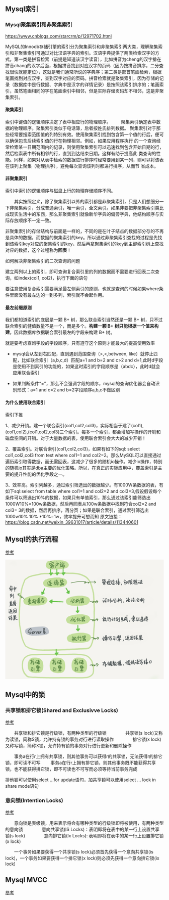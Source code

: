 ## Mysql索引

### Mysql聚集索引和非聚集索引

https://www.cnblogs.com/starcrm/p/12971702.html

MySQL的Innodb存储引擎的索引分为聚集索引和非聚集索引两大类，理解聚集索引和非聚集索引可通过对比汉语字典的索引。汉语字典提供了两类检索汉字的方式，第一类是拼音检索（前提是知道该汉字读音），比如拼音为cheng的汉字排在拼音chang的汉字后面，根据拼音找到对应汉字的页码（因为按拼音排序，二分查找很快就能定位），这就是我们通常所说的字典序；第二类是部首笔画检索，根据笔画找到对应汉字，查到汉字对应的页码。拼音检索就是聚集索引，因为存储的记录（数据库中是行数据、字典中是汉字的详情记录）是按照该索引排序的；笔画索引，虽然笔画相同的字在笔画索引中相邻，但是实际存储页码却不相邻，这是非聚集索引。

#### 聚集索引

索引中键值的逻辑顺序决定了表中相应行的物理顺序。
　　聚集索引确定表中数据的物理顺序。聚集索引类似于电话簿，后者按姓氏排列数据。 聚集索引对于那些经常要搜索范围值的列特别有效。使用聚集索引找到包含第一个值的行后，便可以确保包含后续索引值的行在物理相邻。例如，如果应用程序执行 的一个查询经常检索某一日期范围内的记录，则使用聚集索引可以迅速找到包含开始日期的行，然后检索表中所有相邻的行，直到到达结束日期。这样有助于提高此 类查询的性能。同样，如果对从表中检索的数据进行排序时经常要用到某一列，则可以将该表在该列上聚集（物理排序），避免每次查询该列时都进行排序，从而节 省成本。

#### 非聚集索引

索引中索引的逻辑顺序与磁盘上行的物理存储顺序不同。

　　其实按照定义，除了聚集索引以外的索引都是非聚集索引，只是人们想细分一下非聚集索引，分成普通索引，唯一索引，全文索引。如果非要把非聚集索引类比成现实生活中的东西，那么非聚集索引就像新华字典的偏旁字典，他结构顺序与实际存放顺序不一定一致。

非聚集索引的存储结构与前面是一样的，不同的是在叶子结点的数据部分存的不再是具体的数据，而数据的聚集索引的key。所以通过非聚集索引查找的过程是先找到该索引key对应的聚集索引的key，然后再拿聚集索引的key到主键索引树上查找对应的数据，这个过程称为**回表**！

如何解决非聚集索引的二次查询的问题

建立两列以上的索引，即可查询复合索引里的列的数据而不需要进行回表二次查询，如index(col1, col2)，执行下面的语句

要注意使用复合索引需要满足最左侧索引的原则，也就是查询的时候如果where条件里面没有最左边的一到多列，索引就不会起作用。

#### 最左前缀原则

我们都知道索引的底层是一颗 B+ 树，那么联合索引当然还是一颗 B+ 树，只不过联合索引的健值数量不是一个，而是多个。**构建一颗 B+ 树只能根据一个值来构建**，因此数据库依据联合索引最左的字段来构建 B+ 树。

就是要考虑查询字段的字段顺序，只有遵守这个原则才能最大的提高使用效率

- mysql会从左到右匹配，直到遇到范围查询（>,<,between, like）就停止匹配，比如联合索引（a,b,c,d）匹配a=1 and b=2 and c>2 and d=1,此时d字段是使用不到索引的功能的，如果这时索引的字段顺序是（abdc），此时d就会应用联合索引

- 如果判断条件“=”，那么不会强调字段的顺序，mysql的查询优化器会自动识别形式：a=1 and c=2 and b=2字段顺序a,b,c不做区别

#### 为什么使用联合索引

索引下推

1、减少开销。建一个联合索引(col1,col2,col3)，实际相当于建了(col1),(col1,col2),(col1,col2,col3)三个索引。每多一个索引，都会增加写操作的开销和磁盘空间的开销。对于大量数据的表，使用联合索引会大大的减少开销！

2、覆盖索引。对联合索引(col1,col2,col3)，如果有如下的sql: select col1,col2,col3 from test where col1=1 and col2=2。那么MySQL可以直接通过遍历索引取得数据，而无需回表，这减少了很多的随机io操作。减少io操作，特别的随机io其实是dba主要的优化策略。所以，在真正的实际应用中，覆盖索引是主要的提升性能的优化手段之一。

3、效率高。索引列越多，通过索引筛选出的数据越少。有1000W条数据的表，有如下sql:select from table where col1=1 and col2=2 and col3=3,假设假设每个条件可以筛选出10%的数据，如果只有单值索引，那么通过该索引能筛选出1000W10%=100w条数据，然后再回表从100w条数据中找到符合col2=2 and col3= 3的数据，然后再排序，再分页；如果是联合索引，通过索引筛选出1000w10% 10% *10%=1w，效率提升可想而知
原文链接：https://blog.csdn.net/weixin_39631017/article/details/113440601

## Mysql的执行流程

[参考](https://blog.csdn.net/yajie_12/article/details/89314039)

![mysql基础架构](.\mysql\mysql基础架构.png)

## Mysql中的锁

### 共享锁和排它锁(Shared and Exclusivve Locks)

[参考](https://www.cnblogs.com/boblogsbo/p/5602122.html)

　　共享锁和排它锁是行级锁，有两种类型的行级锁
　　　　共享锁(s lock)又称为读锁，简称S锁，允许持有锁的事务对行进行读取操作
　　　　排它锁(x lock)又称写锁，简称X锁，允许持有锁的事务对行进行更新和删除操作

　　事务a在行r上拥有共享锁，则其他事务可以获得r的共享锁，无法获得r的排它锁，即可读不可写
　　事务a在行r上拥有排它锁，则其他事务既不能获得共享锁，也不能获得排它锁，即不可读也不可写而必须等待当前事务完成

排他锁可以使用select ...for update语句，加共享锁可以使用select ... lock in share mode语句

### 意向锁(Intention Locks)

[参考](https://baijiahao.baidu.com/s?id=1698458787310931243&wfr=spider&for=pc)

　　意向锁是表级锁，用来表示将会有哪种类型的行级锁即将被使用，有两种类型的意向锁
　　　　意向共享锁(IS Locks)：表明即将在表中的某一行上设置共享锁(s lock)
　　　　意向排它锁(Ix Locks): 表明即将在表中的某一行上设置排它锁(x lock)

　　一个事务如果要获得一个共享锁(s lock)必须首先获得一个意向共享锁(is lock)，一个事务如果要获得一个排它锁(x lock)则必须先获得一个意向排它锁(ix lock)

## Mysql MVCC

[参考](https://blog.csdn.net/SnailMann/article/details/94724197)

